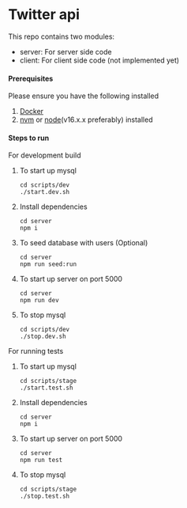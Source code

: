 # Twitter api

This repo contains two modules:

- server: For server side code
- client: For client side code (not implemented yet)

#### Prerequisites

Please ensure you have the following installed

1. [Docker](https://www.docker.com/products/docker-app)
1. [nvm](https://github.com/nvm-sh/nvm) or [node](https://nodejs.org/en/download/)(v16.x.x preferably) installed

#### Steps to run

For development build

1. To start up mysql
   ```
   cd scripts/dev
   ./start.dev.sh
   ```
1. Install dependencies
   ```
   cd server
   npm i
   ```
1. To seed database with users (Optional)

   ```
   cd server
   npm run seed:run
   ```

1. To start up server on port 5000
   ```
   cd server
   npm run dev
   ```
1. To stop mysql
   ```
   cd scripts/dev
   ./stop.dev.sh
   ```

For running tests

1. To start up mysql
   ```
   cd scripts/stage
   ./start.test.sh
   ```
1. Install dependencies
   ```
   cd server
   npm i
   ```
1. To start up server on port 5000
   ```
   cd server
   npm run test
   ```
1. To stop mysql
   ```
   cd scripts/stage
   ./stop.test.sh
   ```
